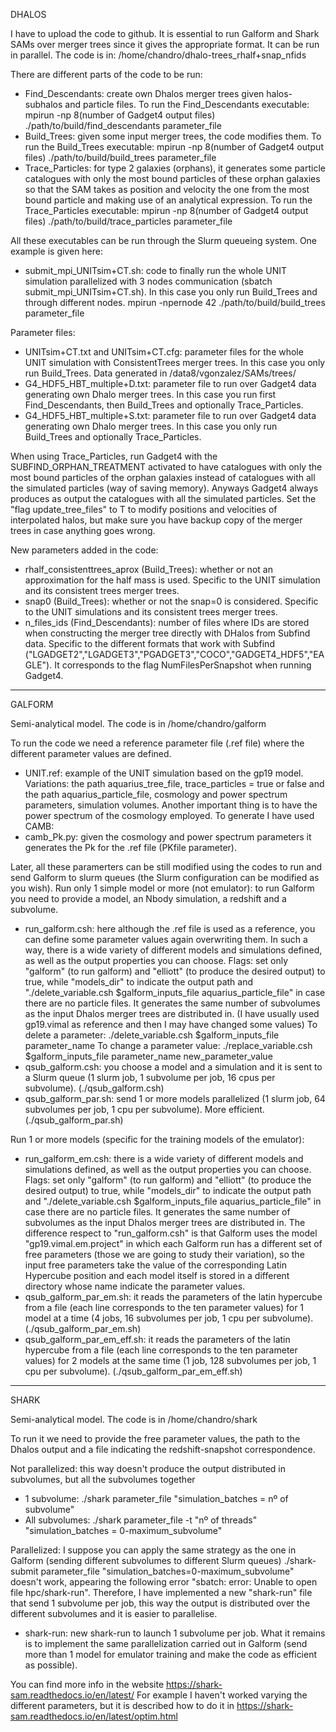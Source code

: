 DHALOS

I have to upload the code to github. It is essential to run Galform and Shark SAMs over merger trees since it gives the appropriate format. It can be run in parallel. The code is in: /home/chandro/dhalo-trees_rhalf+snap_nfids

There are different parts of the code to be run:
- Find_Descendants: create own Dhalos merger trees given halos-subhalos and particle files.
To run the Find_Descendants executable:  mpirun -np 8(number of Gadget4 output files) ./path/to/build/find_descendants parameter_file
- Build_Trees: given some input merger trees, the code modifies them.
To run the Build_Trees executable:  mpirun -np 8(number of Gadget4 output files) ./path/to/build/build_trees parameter_file
- Trace_Particles: for type 2 galaxies (orphans), it generates some particle catalogues with only the most bound particles of these orphan galaxies so that the SAM takes as position and velocity the one from the most bound particle and making use of an analytical expression.
To run the Trace_Particles executable:  mpirun -np 8(number of Gadget4 output files) ./path/to/build/trace_particles parameter_file

All these executables can be run through the Slurm queueing system. One example is given here:
- submit_mpi_UNITsim+CT.sh: code to finally run the whole UNIT simulation parallelized with 3 nodes communication (sbatch submit_mpi_UNITsim+CT.sh). In this case you only run Build_Trees and through different nodes. mpirun -npernode 42 ./path/to/build/build_trees parameter_file

Parameter files:
- UNITsim+CT.txt and UNITsim+CT.cfg: parameter files for the whole UNIT simulation with ConsistentTrees merger trees. In this case you only run Build_Trees. Data generated in /data8/vgonzalez/SAMs/trees/
- G4_HDF5_HBT_multiple+D.txt: parameter file to run over Gadget4 data generating own Dhalo merger trees. In this case you run first Find_Descendants, then Build_Trees and optionally Trace_Particles.
- G4_HDF5_HBT_multiple+S.txt: parameter file to run over Gadget4 data generating own Dhalo merger trees. In this case you only run Build_Trees and optionally Trace_Particles.

When using Trace_Particles, run Gadget4 with the SUBFIND_ORPHAN_TREATMENT activated to have catalogues with only the most bound particles of the orphan galaxies instead of catalogues with all the simulated particles (way of saving memory). Anyways Gadget4 always produces as output the catalogues with all the simulated particles. Set the "flag update_tree_files" to T to modify positions and velocities of interpolated halos, but make sure you have backup copy of the merger trees in case anything goes wrong.

New parameters added in the code:
- rhalf_consistenttrees_aprox (Build_Trees): whether or not an approximation for the half mass is used. Specific to the UNIT simulation and its consistent trees merger trees.
- snap0 (Build_Trees): whether or not the snap=0 is considered. Specific to the UNIT simulations and its consistent trees merger trees.
- n_files_ids (Find_Descendants): number of files where IDs are stored when constructing the merger tree directly with DHalos from Subfind data. Specific to the different formats that work with Subfind ("LGADGET2","LGADGET3","PGADGET3","COCO","GADGET4_HDF5","EAGLE"). It corresponds to the flag NumFilesPerSnapshot when running Gadget4.


-----------------------------------------------------------------------------------------------------------------

GALFORM

Semi-analytical model. The code is in /home/chandro/galform

To run the code we need a reference parameter file (.ref file) where the different parameter values are defined.
- UNIT.ref: example of the UNIT simulation based on the gp19 model. Variations: the path aquarius_tree_file,
trace_particles = true or false and the path aquarius_particle_file, cosmology and power spectrum parameters, simulation volumes.
Another important thing is to have the power spectrum of the cosmology employed. To generate I have used CAMB:
- camb_Pk.py: given the cosmology and power spectrum parameters it generates the Pk for the .ref file (PKfile parameter).

Later, all these paramerters can be still modified using the codes to run and send Galform to slurm queues (the Slurm configuration can be modified as you wish).
Run only 1 simple model or more (not emulator): to run Galform you need to provide a model, an Nbody simulation, a redshift and a subvolume.
- run_galform.csh: here although the .ref file is used as a reference, you can define some parameter values again overwriting them. In such a way, there is a wide variety of different models and simulations defined, as well as the output properties you can choose. Flags: set only "galform" (to run galform) and "elliott" (to produce the desired output) to true, while "models_dir" to indicate the output path and "./delete_variable.csh $galform_inputs_file aquarius_particle_file" in case there are no particle files. It generates the same number of subvolumes as the input Dhalos merger trees are distributed in. (I have usually used gp19.vimal as reference and then I may have changed some values)
To delete a parameter: ./delete_variable.csh $galform_inputs_file parameter_name
To change a parameter value: ./replace_variable.csh $galform_inputs_file parameter_name new_parameter_value
- qsub_galform.csh: you choose a model and a simulation and it is sent to a Slurm queue (1 slurm job, 1 subvolume per job, 16 cpus per subvolume). (./qsub_galform.csh)
- qsub_galform_par.sh: send 1 or more models parallelized (1 slurm job, 64 subvolumes per job, 1 cpu per subvolume). More efficient. (./qsub_galform_par.sh)

Run 1 or more models (specific for the training models of the emulator):
- run_galform_em.csh: there is a wide variety of different models and simulations defined, as well as the output properties you can choose. Flags: set only "galform" (to run galform) and "elliott" (to produce the desired output) to true, while "models_dir" to indicate the output path and "./delete_variable.csh $galform_inputs_file aquarius_particle_file" in case there are no particle files. It generates the same number of subvolumes as the input Dhalos merger trees are distributed in. The difference respect to "run_galform.csh" is that Galform uses the model "gp19.vimal.em.project" in which each Galform run has a different set of free parameters (those we are going to study their variation), so the input free parameters take the value of the corresponding Latin Hypercube position and each model itself is stored in a different directory whose name indicate the parameter values.
- qsub_galform_par_em.sh: it reads the parameters of the latin hypercube from a file (each line corresponds to the ten parameter values) for 1 model at a time (4 jobs, 16 subvolumes per job, 1 cpu per subvolume). (./qsub_galform_par_em.sh)
- qsub_galform_par_em_eff.sh: it reads the parameters of the latin hypercube from a file (each line corresponds to the ten parameter values) for 2 models at the same time (1 job, 128 subvolumes per job, 1 cpu per subvolume). (./qsub_galform_par_em_eff.sh)


-----------------------------------------------------------------------------------------------------------------

SHARK

Semi-analytical model. The code is in /home/chandro/shark

To run it we need to provide the free parameter values, the path to the Dhalos output and a file indicating the redshift-snapshot correspondence.

Not parallelized: this way doesn't produce the output distributed in subvolumes, but all the subvolumes together
- 1 subvolume: ./shark parameter_file "simulation_batches = nº of subvolume"
- All subvolumes: ./shark parameter_file -t "nº of threads" "simulation_batches = 0-maximum_subvolume"

Parallelized: I suppose you can apply the same strategy as the one in Galform (sending different subvolumes to different Slurm queues)
./shark-submit parameter_file "simulation_batches=0-maximum_subvolume" doesn't work, appearing the following error "sbatch: error: Unable to open file hpc/shark-run".
Therefore, I have implemented a new "shark-run" file that send 1 subvolume per job, this way the output is distributed over the different subvolumes and it is easier to parallelise.
- shark-run: new shark-run to launch 1 subvolume per job.
What it remains is to implement the same parallelization carried out in Galform (send more than 1 model for emulator training and make the code as efficient as possible).

You can find more info in the website https://shark-sam.readthedocs.io/en/latest/
For example I haven't worked varying the different parameters, but it is described how to do it in https://shark-sam.readthedocs.io/en/latest/optim.html